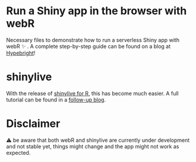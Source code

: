 # Run a Shiny app in the browser with webR

Necessary files to demonstrate how to run a serverless Shiny app with webR ✨ . A complete step-by-step guide can be found on a blog at [Hypebright](https://hypebright.nl/index.php/2023/07/20/run-a-shiny-app-in-the-browser-with-webr/)!

# shinylive

With the release of [shinylive for R](https://github.com/posit-dev/r-shinylive), this has become much easier. A full tutorial can be found in a [follow-up blog](https://hypebright.nl/index.php/2023/09/30/run-your-shiny-app-in-the-browser-with-shinylive/).

# Disclaimer
⚠️ be aware that both webR and shinylive are currently under development and not stable yet, things might change and the app might not work as expected.
